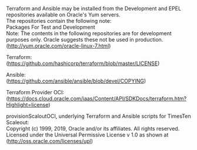 

Terraform and Ansible may be installed from the Development and EPEL repositories available on Oracle's Yum servers.  
The repositories contain the following note:  
  Packages For Test and Development  
  Note: The contents in the following repositories are for development purposes only. Oracle suggests these not be used in production.  
(http://yum.oracle.com/oracle-linux-7.html)  

Terraform:  
(https://github.com/hashicorp/terraform/blob/master/LICENSE)  

Ansible:  
(https://github.com/ansible/ansible/blob/devel/COPYING)  

Terraform Provider OCI:  
(https://docs.cloud.oracle.com/iaas/Content/API/SDKDocs/terraform.htm?Highlight=license)  

provisionScaloutOCI, underlying Terraform and Ansible scripts for TimesTen Scaleout:  
Copyright (c) 1999, 2019, Oracle and/or its affiliates. All rights reserved.  
Licensed under the Universal Permissive License v 1.0 as shown at (http://oss.oracle.com/licenses/upl)  

